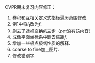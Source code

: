 CVPR期末复习内容修正：

1. 卷积和互相关定义式指标遍历范围修改.
2. 例1中将$I_1$改为$f$.
3. 删去了透视变换的三步（ppt没有该内容）
4. 成像平面坐标系中删去焦距$f$.
5. 增加一些极点极线性质的解释.
6. coarse to fine加上图片.
7. 修改错别字.